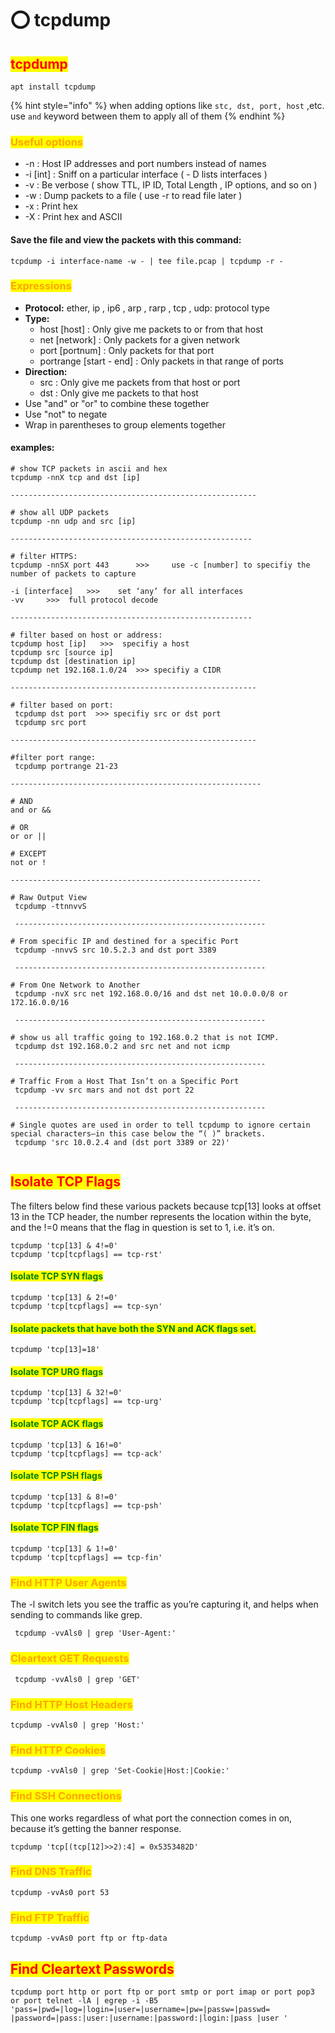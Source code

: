 # ⭕ tcpdump

## <mark style="color:red;">tcpdump</mark>

```
apt install tcpdump
```

{% hint style="info" %}
when adding options like `stc, dst, port, host` ,etc. use `and` keyword between them to apply all of them
{% endhint %}

### <mark style="color:orange;">Useful options</mark>

* \-n : Host IP addresses and port numbers instead of names
* \-i \[int] : Sniff on a particular interface ( - D lists interfaces )
* \-v : Be verbose ( show TTL, IP ID, Total Length , IP options, and so on )
* \-w : Dump packets to a file ( use -r to read file later )
* \-x : Print hex
* \-X : Print hex and ASCII

#### Save the file and view the packets with this command:

```
tcpdump -i interface-name -w - | tee file.pcap | tcpdump -r -
```

### <mark style="color:orange;">Expressions</mark>

* **Protocol:** ether, ip , ip6 , arp , rarp , tcp , udp: protocol type
* **Type:**
  * host \[host] : Only give me packets to or from that host
  * net \[network] : Only packets for a given network
  * port \[portnum] : Only packets for that port
  * portrange \[start - end] : Only packets in that range of ports
* **Direction:**
  * src : Only give me packets from that host or port
  * dst : Only give me packets to that host
* Use "and" or "or" to combine these together
* Use "not" to negate
* Wrap in parentheses to group elements together

#### examples:

```
# show TCP packets in ascii and hex
tcpdump -nnX tcp and dst [ip]

-------------------------------------------------------

# show all UDP packets
tcpdump -nn udp and src [ip]

------------------------------------------------------

# filter HTTPS:
tcpdump -nnSX port 443      >>>     use -c [number] to specifiy the number of packets to capture

-i [interface]   >>>    set ‘any’ for all interfaces
-vv     >>>  full protocol decode

------------------------------------------------------

# filter based on host or address:
tcpdump host [ip]   >>>  specifiy a host
tcpdump src [source ip]
tcpdump dst [destination ip]
tcpdump net 192.168.1.0/24  >>> specifiy a CIDR

-------------------------------------------------------

# filter based on port:
 tcpdump dst port  >>> specifiy src or dst port
 tcpdump src port
 
-------------------------------------------------------

#filter port range:
 tcpdump portrange 21-23

--------------------------------------------------------

# AND
and or &&

# OR
or or ||

# EXCEPT
not or !

--------------------------------------------------------

# Raw Output View
 tcpdump -ttnnvvS
 
 --------------------------------------------------------
 
# From specific IP and destined for a specific Port
 tcpdump -nnvvS src 10.5.2.3 and dst port 3389
 
 --------------------------------------------------------
 
# From One Network to Another
 tcpdump -nvX src net 192.168.0.0/16 and dst net 10.0.0.0/8 or 172.16.0.0/16
 
 --------------------------------------------------------
 
# show us all traffic going to 192.168.0.2 that is not ICMP.
 tcpdump dst 192.168.0.2 and src net and not icmp
 
 --------------------------------------------------------
 
# Traffic From a Host That Isn’t on a Specific Port
 tcpdump -vv src mars and not dst port 22
 
 --------------------------------------------------------

# Single quotes are used in order to tell tcpdump to ignore certain special characters—in this case below the “( )” brackets.
 tcpdump 'src 10.0.2.4 and (dst port 3389 or 22)'
 
```

## <mark style="color:red;">Isolate TCP Flags</mark>

The filters below find these various packets because tcp\[13] looks at offset 13 in the TCP header, the number represents the location within the byte, and the !=0 means that the flag in question is set to 1, i.e. it’s on.

```
tcpdump 'tcp[13] & 4!=0'
tcpdump 'tcp[tcpflags] == tcp-rst'
```

#### <mark style="color:green;">Isolate TCP SYN flags</mark>

```
tcpdump 'tcp[13] & 2!=0'
tcpdump 'tcp[tcpflags] == tcp-syn'
```

#### <mark style="color:green;">Isolate packets that have both the SYN and ACK flags set.</mark>

```
tcpdump 'tcp[13]=18'
```

#### <mark style="color:green;">Isolate TCP URG flags</mark>

```
tcpdump 'tcp[13] & 32!=0'
tcpdump 'tcp[tcpflags] == tcp-urg'
```

#### <mark style="color:green;">Isolate TCP ACK flags</mark>

```
tcpdump 'tcp[13] & 16!=0'
tcpdump 'tcp[tcpflags] == tcp-ack'
```

#### <mark style="color:green;">Isolate TCP PSH flags</mark>

```
tcpdump 'tcp[13] & 8!=0'
tcpdump 'tcp[tcpflags] == tcp-psh'
```

#### <mark style="color:green;">Isolate TCP FIN flags</mark>

```
tcpdump 'tcp[13] & 1!=0'
tcpdump 'tcp[tcpflags] == tcp-fin'
```

### <mark style="color:orange;">Find HTTP User Agents</mark>

The -l switch lets you see the traffic as you’re capturing it, and helps when sending to commands like grep.

```
 tcpdump -vvAls0 | grep 'User-Agent:'
```

### <mark style="color:orange;">Cleartext GET Requests</mark>

```
 tcpdump -vvAls0 | grep 'GET'
```

### <mark style="color:orange;">Find HTTP Host Headers</mark>

```
tcpdump -vvAls0 | grep 'Host:'
```

### <mark style="color:orange;">Find HTTP Cookies</mark>

```
tcpdump -vvAls0 | grep 'Set-Cookie|Host:|Cookie:'
```

### <mark style="color:orange;">Find SSH Connections</mark>

This one works regardless of what port the connection comes in on, because it’s getting the banner response.

```
tcpdump 'tcp[(tcp[12]>>2):4] = 0x5353482D'
```

### <mark style="color:orange;">Find DNS Traffic</mark>

```
tcpdump -vvAs0 port 53
```

### <mark style="color:orange;">Find FTP Traffic</mark>

```
tcpdump -vvAs0 port ftp or ftp-data
```

## <mark style="color:red;">Find Cleartext Passwords</mark>

```
tcpdump port http or port ftp or port smtp or port imap or port pop3 or port telnet -lA | egrep -i -B5 'pass=|pwd=|log=|login=|user=|username=|pw=|passw=|passwd= |password=|pass:|user:|username:|password:|login:|pass |user '
```
